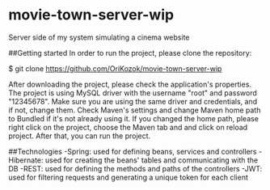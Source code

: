 # movie-town-server-wip
Server side of my system simulating a cinema website


##Getting started
In order to run the project, please clone the repository:

$ git clone https://github.com/OriKozok/movie-town-server-wip

After downloading the project, please check the application's properties.
The project is using MySQL driver with the username "root" and password "12345678".
Make sure you are using the same driver and credentials, and if not, change them.
Check Maven's settings and change Maven home path to Bundled if it's not already using it.
If you changed the home path, please right click on the project, choose the Maven tab and and click on reload project.
After that, you can run the project.

##Technologies
-Spring: used for defining beans, services and controllers
-Hibernate: used for creating the beans' tables and communicating with the DB
-REST: used for defining the methods and paths of the controllers
-JWT: used for filtering requests and generating a unique token for each client
